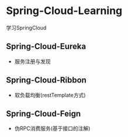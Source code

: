 # Spring-Cloud-Learning
学习SpringCloud

## Spring-Cloud-Eureka
- 服务注册与发现

## Spring-Cloud-Ribbon
- 软负载均衡(restTemplate方式)

## Spring-Cloud-Feign
- 伪RPC消费服务(基于接口的注解)
